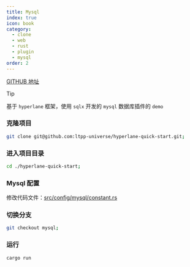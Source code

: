 ```yaml
---
title: Mysql
index: true
icon: book
category:
  - clone
  - web
  - rust
  - plugin
  - mysql
order: 2
---
```


[GITHUB 地址](https://github.com/ltpp-universe/hyperlane-quick-start/tree/mysql)

> [!tip]
>
> 基于 `hyperlane` 框架，使用 `sqlx` 开发的 `mysql` 数据库插件的 `demo`

### 克隆项目

```sh
git clone git@github.com:ltpp-universe/hyperlane-quick-start.git;
```

### 进入项目目录

```sh
cd ./hyperlane-quick-start;
```

### Mysql 配置

修改代码文件：[src/config/mysql/constant.rs](https://github.com/ltpp-universe/hyperlane-quick-start/blob/mysql/src/config/mysql/constant.rs)

### 切换分支

```sh
git checkout mysql;
```

### 运行

```sh
cargo run
```
